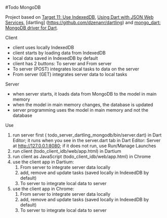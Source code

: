 #Todo MongoDB

Project based on
[Target 11: Use IndexedDB](http://www.dartlang.org/docs/tutorials/indexeddb/),
[Using Dart with JSON Web Services](http://www.dartlang.org/articles/json-web-service/),
[dartling] (https://github.com/dzenanr/dartling)
and
[mongo_dart: MongoDB driver for Dart](http://pub.dartlang.org/packages/mongo_dart).

Client

+ client uses locally IndexedDB
+ client starts by loading data from IndexedDB
+ local data saved in IndexedDB by default
+ client has 2 buttons: To server and From server
+ To server (POST) integrates local tasks to data on the server
+ From server (GET) integrates server data to local tasks

Server

+ when server starts, it loads data from MongoDB to the model in main memory
+ when the model in main memory changes, the database is updated
+ server programming uses the model in main memory and not the database

Use

1. run server first (
   todo_server_dartling_mongodb/bin/server.dart) in Dart Editor;
   it runs when you see in the server.dart tab in Dart Editor:
   Server at http://127.0.0.1:8080;
   if it does not run, use Run/Manage Launches
2. run client (todo_client_idb/web/app.html) in Dartium
3. run client as JavaScript (todo_client_idb/web/app.html) in Chrome
4. use the client app in Dartium:
   1. From server to integrate server data locally
   2. add, remove and update tasks (saved locally in IndexedDB by default)
   3. To server to integrate local data to server
5. use the client app in Chrome:
   1. From server to integrate server data locally
   2. add, remove and update tasks (saved locally in IndexedDB by default)
   3. To server to integrate local data to server





